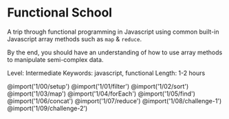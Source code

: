 # Functional School
A trip through functional programming in Javascript using common built-in Javascript array methods such as `map` & `reduce`.

By the end, you should have an understanding of how to use array methods to manipulate semi-complex data.

Level: Intermediate
Keywords: javascript, functional
Length: 1-2 hours


@import('1/00/setup')
@import('1/01/filter')
@import('1/02/sort')
@import('1/03/map')
@import('1/04/forEach')
@import('1/05/find')
@import('1/06/concat')
@import('1/07/reduce')
@import('1/08/challenge-1')
@import('1/09/challenge-2')

